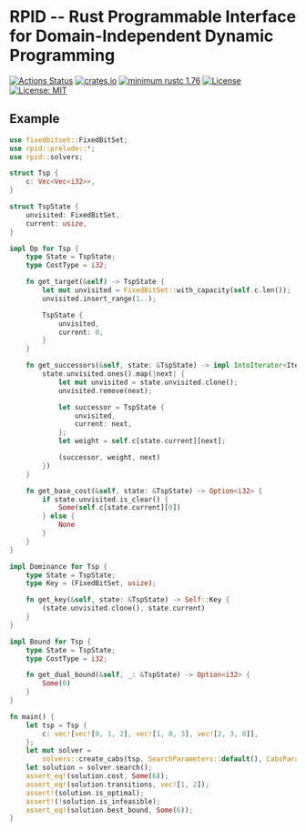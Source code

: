 # RPID -- Rust Programmable Interface for Domain-Independent Dynamic Programming

[![Actions Status](https://img.shields.io/github/actions/workflow/status/domain-independent-dp/rpid/test.yaml?branch=main&logo=github&style=flat-square)](https://github.com/domain-independent-dp/rpid/actions)
[![crates.io](https://img.shields.io/crates/v/rpid)](https://crates.io/crates/rpid)
[![minimum rustc 1.76](https://img.shields.io/badge/rustc-1.76+-blue.svg)](https://rust-lang.github.io/rfcs/2495-min-rust-version.html)
[![License](https://img.shields.io/badge/License-Apache%202.0-blue.svg)](https://opensource.org/licenses/Apache-2.0)
[![License: MIT](https://img.shields.io/badge/License-MIT-yellow.svg)](https://opensource.org/licenses/MIT)

## Example

```rust
use fixedbitset::FixedBitSet;
use rpid::prelude::*;
use rpid::solvers;

struct Tsp {
    c: Vec<Vec<i32>>,
}

struct TspState {
    unvisited: FixedBitSet,
    current: usize,
}

impl Dp for Tsp {
    type State = TspState;
    type CostType = i32;

    fn get_target(&self) -> TspState {
        let mut unvisited = FixedBitSet::with_capacity(self.c.len());
        unvisited.insert_range(1..);

        TspState {
            unvisited,
            current: 0,
        }
    }

    fn get_successors(&self, state: &TspState) -> impl IntoIterator<Item = (TspState, i32, usize)> {
        state.unvisited.ones().map(|next| {
            let mut unvisited = state.unvisited.clone();
            unvisited.remove(next);

            let successor = TspState {
                unvisited,
                current: next,
            };
            let weight = self.c[state.current][next];

            (successor, weight, next)
        })
    }

    fn get_base_cost(&self, state: &TspState) -> Option<i32> {
        if state.unvisited.is_clear() {
            Some(self.c[state.current][0])
        } else {
            None
        }
    }
}

impl Dominance for Tsp {
    type State = TspState;
    type Key = (FixedBitSet, usize);

    fn get_key(&self, state: &TspState) -> Self::Key {
        (state.unvisited.clone(), state.current)
    }
}

impl Bound for Tsp {
    type State = TspState;
    type CostType = i32;

    fn get_dual_bound(&self, _: &TspState) -> Option<i32> {
        Some(0)
    }
}

fn main() {
    let tsp = Tsp {
        c: vec![vec![0, 1, 2], vec![1, 0, 3], vec![2, 3, 0]],
    };
    let mut solver =
        solvers::create_cabs(tsp, SearchParameters::default(), CabsParameters::default());
    let solution = solver.search();
    assert_eq!(solution.cost, Some(6));
    assert_eq!(solution.transitions, vec![1, 2]);
    assert!(solution.is_optimal);
    assert!(!solution.is_infeasible);
    assert_eq!(solution.best_bound, Some(6));
}
```
